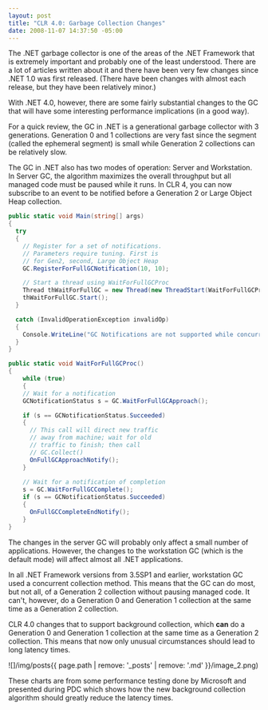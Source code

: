 ```yaml
---
layout: post
title: "CLR 4.0: Garbage Collection Changes"
date: 2008-11-07 14:37:50 -05:00
---
```


The .NET garbage collector is one of the areas of the .NET Framework that is extremely important and probably one of the least understood. There are a lot of articles written about it and there have been very few changes since .NET 1.0 was first released. (There have been changes with almost each release, but they have been relatively minor.)

With .NET 4.0, however, there are some fairly substantial changes to the GC that will have some interesting performance implications (in a good way).

For a quick review, the GC in .NET is a generational garbage collector with 3 generations. Generation 0 and 1 collections are very fast since the segment (called the ephemeral segment) is small while Generation 2 collections can be relatively slow.

The GC in .NET also has two modes of operation: Server and Workstation. In Server GC, the algorithm maximizes the overall throughput but all managed code must be paused while it runs. In CLR 4, you can now subscribe to an event to be notified before a Generation 2 or Large Object Heap collection.

```csharp
public static void Main(string[] args)
{
  try
  {
    // Register for a set of notifications.
    // Parameters require tuning. First is 
    // for Gen2, second, Large Object Heap 
    GC.RegisterForFullGCNotification(10, 10);

    // Start a thread using WaitForFullGCProc
    Thread thWaitForFullGC = new Thread(new ThreadStart(WaitForFullGCProc));
    thWaitForFullGC.Start();
  }

  catch (InvalidOperationException invalidOp)
  {
    Console.WriteLine("GC Notifications are not supported while concurrent GC is enabled.\n" + invalidOp.Message);
  }
}

public static void WaitForFullGCProc()
{
    while (true)
    {
    // Wait for a notification
    GCNotificationStatus s = GC.WaitForFullGCApproach();

    if (s == GCNotificationStatus.Succeeded)
    {
      // This call will direct new traffic
      // away from machine; wait for old
      // traffic to finish; then call
      // GC.Collect()
      OnFullGCApproachNotify();
    }
    
    // Wait for a notification of completion
    s = GC.WaitForFullGCComplete();
    if (s == GCNotificationStatus.Succeeded)
    {
      OnFullGCCompleteEndNotify();
    }
}
```
The changes in the server GC will probably only affect a small number of applications. However, the changes to the workstation GC (which is the default mode) will affect almost all .NET applications.

In all .NET Framework versions from 3.5SP1 and earlier, workstation GC used a concurrent collection method. This means that the GC can do most, but not all, of a Generation 2 collection without pausing managed code. It can't, however, do a Generation 0 and Generation 1 collection at the same time as a Generation 2 collection. 

CLR 4.0 changes that to support background collection, which **can** do a Generation 0 and Generation 1 collection at the same time as a Generation 2 collection. This means that now only unusual circumstances should lead to long latency times.

![]/img/posts{{ page.path | remove: '_posts' | remove: '.md' }}/image_2.png) 

These charts are from some performance testing done by Microsoft and presented during PDC which shows how the new background collection algorithm should greatly reduce the latency times.
